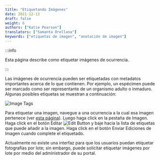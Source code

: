 ```yaml
---
title: "Etiquetando Imágenes"
date: 2021-12-13
draft: false
weight: 6
authors: ["Katie Pearson"]
translators: ["Samanta Orellana"]
keywords: ["etiquetas de imagen", "anotación de imagen"]
---
```


:::info

Esta página describe como etiquetar imágenes de ocurrencia.

:::

Las imágenes de ocurrencia pueden ser etiquetadas con metadatos importantes acerca de lo que contienen. Por ejemplo, un espécimen puede ser marcado como ser representante de un organismo adulto o inmaduro. Algunas posibles etiquetas se muestran a continuación:

![Image Tags](/img/imagetags.png)

Para etiquetar una imagen, navegue a una ocurrencia a la cual esa imagen pertenece (ver [esta página](/Editor_Guide/Editing_Searching_Records)). Luego haga click en la pestaña de Imagen. Haga click en el botón Editar ![Edit Button](/img/edit.png) y baje hacia la lista de etiquetas que puede añadir a la imagen. Haga click en el botón Enviar Ediciones de Imagen cuando complete el etiquetado.

Actualmente no existe una interfaz para que los usuarios puedan etiquetar fotografías por lote; sin embargo, puede solicitar etiquetar imágenes por lote por medio del administrador de su portal.
